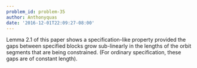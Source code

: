 ```yaml
---
problem_id: problem-35
author: Anthonyquas
date: '2016-12-01T22:09:27-08:00'
---
```

Lemma 2.1 of this paper shows a specification-like property provided the gaps
between specified blocks grow sub-linearly in the lengths of the orbit
segments that are being constrained. (For ordinary specification, these gaps
are of constant length).


